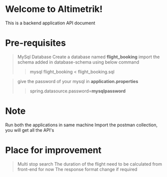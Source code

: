 # Welcome to Altimetrik!

This is a backend application API document
# Pre-requisites
>MySql Database
>Create a database named **flight_booking**
>import the schema added in database-schema using below command
> > mysql flight_booking < flight_booking.sql

>give the password of your mysql in **application.properties**
> > spring.datasource.password=**mysqlpassword**

# Note
Run both the applications in same machine
Import the postman collection, you will get all the API's

# Place for improvement
>Multi stop search
>The duration of the flight need  to be calculated from front-end for now
>The response format change if required
